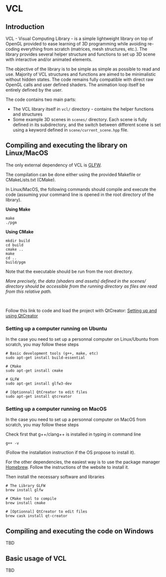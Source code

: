 # VCL


## Introduction

VCL - Visual Computing Library - is a simple lightweight library on top of OpenGL provided to ease learning of 3D programming while avoiding re-coding everything from scratch (matrices, mesh structures, etc.). The library provides several helper structure and functions to set up 3D scene with interactive and/or animated elements.

The objective of the library is to be simple as simple as possible to read and use.
Majority of VCL structures and functions are aimed to be minimalistic without hidden states. The code remains fully compatible with direct raw OpenGL calls and user defined shaders. The animation loop itself be entirely defined by the user.

The code contains two main parts:
* The VCL library itself in `vcl/` directory - contains the helper functions and structures
* Some example 3D scenes in `scenes/` directory. Each scene is fully defined in its subdirectory, and the switch between different scene is set using a keyword defined in `scene/current_scene.hpp` file.


## Compiling and executing the library on Linux/MacOS



The only external dependency of VCL is [GLFW](https://www.glfw.org/).

The compilation can be done either using the provided Makefile or CMakeLists.txt (CMake).


In Linux/MacOS, the following commands should compile and execute the code (assuming your command line is opened in the root directory of the library).


__Using Make__
```shell
make
./pgm
```

__Using CMake__
```shell
mkdir build
cd build
cmake ..
make
cd ..
build/pgm
```

Note that the executable should be run from the root directory. 

_More precisely, the data (shaders and assets) defined in the scenes/ directory should be accessible from the running directory as files are read from this relative path._


<br>

Follow this link to code and load the project with QtCreator: [Setting up and using QtCreator](doc/qtcreator.md)


### Setting up a computer running on Ubuntu

In the case you need to set up a personnal computer on Linux/Ubuntu from scratch, you may follow these steps

```shell
# Basic development tools (g++, make, etc)
sudo apt-get install build-essential

# CMake 
sudo apt-get install cmake 

# GLFW
sudo apt-get install glfw3-dev

# [Optionnal] QtCreator to edit files
sudo apt-get install qtcreator
```



### Setting up a computer running on MacOS

In the case you need to set up a personnal computer on MacOS from scratch, you may follow these steps

Check first that g++/clang++ is installed in typing in command line

```shell
g++ -v
```

(Follow the installation instruction if the OS propose to install it).

For the other dependencies, the easiest way is to use the package manager [Homebrew](https://brew.sh/). Follow the instructions of the website to install it.

Then install the necessary software and libraries

```shell
# The Library GLFW
brew install glfw

# CMake tool to compile
brew install cmake

# [Optionnal] QtCreator to edit files
brew cask install qt-creator
```






## Compiling and executing the code on Windows

TBD


## Basic usage of VCL

TBD




<!-- 
### Note on Compilation / Execution 

When editing the source code (without adding/removing files), you don't need to run CMake every time, but only call Makefile. The following command can be used from the vcl/ directory:

$ make -C build/

$ build/pgm


## Using QTCreator with CMake (Linux/MacOs)

Call qtcreator from vcl/ directory

$ qtcreator CMakeLists.txt &

Then follow the configuration steps from the GUI.

By default, a temporary directory build-cmake-Desktop-Default is created (in the parent directory of CMakeLists.txt file), as well as a file CMakeLists.txt.user (same directory than CMakeLists.txt file). Both can be removed safely.





## On Windows system with Visual Studio 

- Use CMakeLists.txt with Visual Studio
- Precompiled version of GLFW3 is provided (precompiled/glfw3_win)
- You need to copy data/ and shaders/ directories in the executable directory -->